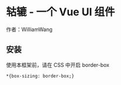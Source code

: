 # 轱辘 -  一个 Vue UI 组件

作者：WilliamWang


## 安装

使用本框架前，请在 CSS 中开启 border-box

```
*{box-sizing: border-box;}
```
